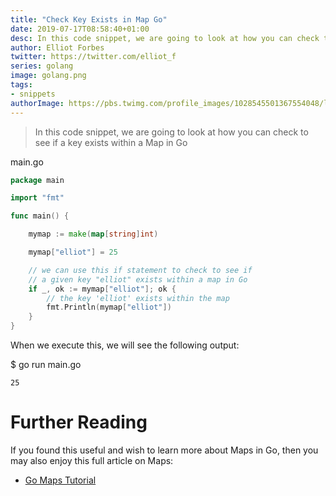 ```yaml
---
title: "Check Key Exists in Map Go"
date: 2019-07-17T08:58:40+01:00
desc: In this code snippet, we are going to look at how you can check to see if a key exists within a Map in Go
author: Elliot Forbes
twitter: https://twitter.com/elliot_f
series: golang
image: golang.png
tags:
- snippets
authorImage: https://pbs.twimg.com/profile_images/1028545501367554048/lzr43cQv_400x400.jpg
---
```


> In this code snippet, we are going to look at how you can check to see if a key exists within a Map in Go

<div class="filename"> main.go </div>

```go
package main

import "fmt"

func main() {

    mymap := make(map[string]int)

    mymap["elliot"] = 25

    // we can use this if statement to check to see if 
    // a given key "elliot" exists within a map in Go
    if _, ok := mymap["elliot"]; ok {
        // the key 'elliot' exists within the map
        fmt.Println(mymap["elliot"])
    }
}
```

When we execute this, we will see the following output:

<div class="filename"> $ go run main.go </div>

```output
25
```

# Further Reading

If you found this useful and wish to learn more about Maps in Go, then you may also enjoy this full article on Maps:

* [Go Maps Tutorial](/golang/go-maps-tutorial/)